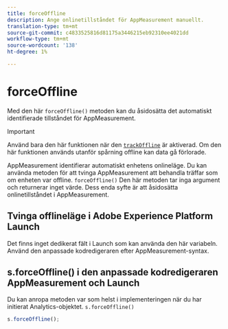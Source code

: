 ```yaml
---
title: forceOffline
description: Ange onlinetillståndet för AppMeasurement manuellt.
translation-type: tm+mt
source-git-commit: c4833525816d81175a3446215eb92310ee4021dd
workflow-type: tm+mt
source-wordcount: '138'
ht-degree: 1%

---
```



# forceOffline

Med den här `forceOffline()` metoden kan du åsidosätta det automatiskt identifierade tillståndet för AppMeasurement.

>[!IMPORTANT]
>
>Använd bara den här funktionen när den [`trackOffline`](../config-vars/trackoffline.md) är aktiverad. Om den här funktionen används utanför spårning offline kan data gå förlorade.

AppMeasurement identifierar automatiskt enhetens onlineläge. Du kan använda metoden för att tvinga AppMeasurement att behandla träffar som om enheten var offline. `forceOffline()` Den här metoden tar inga argument och returnerar inget värde. Dess enda syfte är att åsidosätta onlinetillståndet i AppMeasurement.

## Tvinga offlineläge i Adobe Experience Platform Launch

Det finns inget dedikerat fält i Launch som kan använda den här variabeln. Använd den anpassade kodredigeraren efter AppMeasurement-syntax.

## s.forceOffline() i den anpassade kodredigeraren AppMeasurement och Launch

Du kan anropa metoden var som helst i implementeringen när du har initierat Analytics-objektet. `s.forceOffline()`

```js
s.forceOffline();
```

